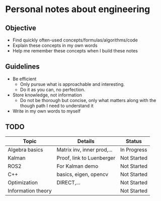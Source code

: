# Personal notes about engineering

## Objective
* Find quickly often-used concepts/formulas/algorithms/code
* Explain these concepts in my own words
* Help me remember these concepts when I build these notes

## Guidelines
* Be efficient
    - Only pursue what is approachable and interesting.
    - Do it as you can, no perfection.
* Store knowledge, not information
    - Do not be thorough but concise, only what matters along with the though path I need to understand it
* Write in my own words to myself

## TODO

| Topic              | Details                    | Status      |
|--------------------|----------------------------|-------------|
| Algebra basics     | Matrix inv, inner prod,... | In Progress |
| Kalman             | Proof, link to Luenberger  | Not Started |
| ROS2               | For Kalman demo            | Not Started |
| C++                | basics, eigen, opencv      | Not Started |
| Optimization       | DIRECT,...                 | Not Started |
| Information theory |                            | Not Started |


